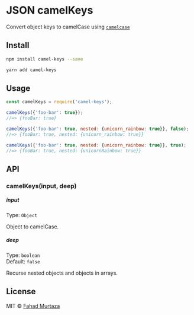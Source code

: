 # JSON camelKeys

Convert object keys to camelCase using [`camelcase`](https://github.com/fahdi/camel-keys)


## Install

```bash
npm install camel-keys --save 
```

```bash
yarn add camel-keys
```

## Usage

```js
const camelKeys = require('camel-keys');

camelKeys({'foo-bar': true});
//=> {fooBar: true}

camelKeys({'foo-bar': true, nested: {unicorn_rainbow: true}}, false);
//=> {fooBar: true, nested: {unicorn_rainbow: true}}

camelKeys({'foo-bar': true, nested: {unicorn_rainbow: true}}, true);
//=> {fooBar: true, nested: {unicornRainbow: true}}
```


## API

### camelKeys(input, deep)

##### input

Type: `Object`

Object to camelCase.

##### deep

Type: `boolean`<br>
Default: `false`

Recurse nested objects and objects in arrays.

## License

MIT © [Fahad Murtaza](http://www.fahdmurtaza.com)
